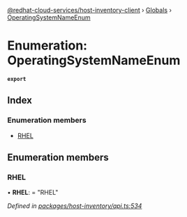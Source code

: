 [@redhat-cloud-services/host-inventory-client](../README.md) › [Globals](../globals.md) › [OperatingSystemNameEnum](operatingsystemnameenum.md)

# Enumeration: OperatingSystemNameEnum

**`export`** 

## Index

### Enumeration members

* [RHEL](operatingsystemnameenum.md#rhel)

## Enumeration members

###  RHEL

• **RHEL**: = "RHEL"

*Defined in [packages/host-inventory/api.ts:534](https://github.com/leSamo/javascript-clients/blob/master/packages/host-inventory/api.ts#L534)*
